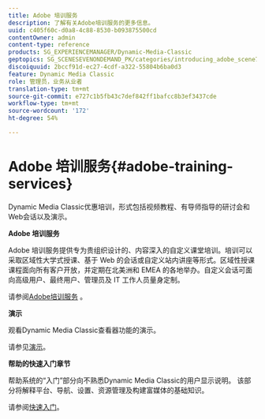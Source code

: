```yaml
---
title: Adobe 培训服务
description: 了解有关Adobe培训服务的更多信息。
uuid: c405f60c-d0a8-4c88-8530-b093875500cd
contentOwner: admin
content-type: reference
products: SG_EXPERIENCEMANAGER/Dynamic-Media-Classic
geptopics: SG_SCENESEVENONDEMAND_PK/categories/introducing_adobe_scene7
discoiquuid: 2bccf91d-ec27-4cdf-a322-55804b6ba0d3
feature: Dynamic Media Classic
role: 管理员，业务从业者
translation-type: tm+mt
source-git-commit: e727c1b5fb43c7def842ff1bafcc8b3ef3437cde
workflow-type: tm+mt
source-wordcount: '172'
ht-degree: 54%

---
```



# Adobe 培训服务{#adobe-training-services}

Dynamic Media Classic优惠培训，形式包括视频教程、有导师指导的研讨会和Web会话以及演示。

**Adobe 培训服务**

Adobe 培训服务提供专为贵组织设计的、内容深入的自定义课堂培训。培训可以采取区域性大学式授课、基于 Web 的会话或自定义站内讲座等形式。区域性授课课程面向所有客户开放，并定期在北美洲和 EMEA 的各地举办。自定义会话可面向高级用户、最终用户、管理员及 IT 工作人员量身定制。

请参阅[Adobe培训服务](https://training.adobe.com/training.html) [](https://www.adobe.com/go/learn_sc7_trainingrequest_en)。

**演示**

观看Dynamic Media Classic查看器功能的演示。

请参见[演示](https://www.adobe.com/solutions/web-experience-management/rich-media-assets-demos.html)。

**帮助的快速入门章节**

帮助系统的“入门”部分向不熟悉Dynamic Media Classic的用户显示说明。 该部分将解释平台、导航、设置、资源管理及构建富媒体的基础知识。

请参阅[快速入门](dmc-platform-overview.md)。